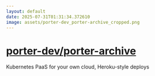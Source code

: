 ```yaml
---
layout: default
date: 2025-07-31T01:31:34.372610
image: assets/porter-dev_porter-archive_cropped.png
---
```


# [porter-dev/porter-archive](https://github.com/porter-dev/porter-archive)

Kubernetes PaaS for your own cloud, Heroku-style deploys
